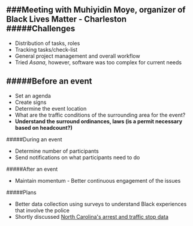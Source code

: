 ###Meeting with Muhiyidin Moye, organizer of Black Lives Matter - Charleston
#####Challenges
-------
* Distribution of tasks, roles
* Tracking tasks/check-list
* General project management and overall workflow
* Tried *Asana*, however, software was too complex for current needs

#####Before an event
--------
* Set an agenda
* Create signs
* Determine the event location
* What are the traffic conditions of the surrounding area for the event?
* **Understand the surround ordinances, laws (is a permit necessary based on headcount?)**

#####During an event
* Determine number of participants
* Send notifications on what participants need to do

#####After an event
* Maintain momentum - Better continuous engagement of the issues

#####Plans
* Better data collection using surveys to understand Black experiences that involve the police
* Shortly discussed [North Carolina's arrest and traffic stop data](http://trafficstops.ncdoj.gov/Default.aspx?pageid=2)
